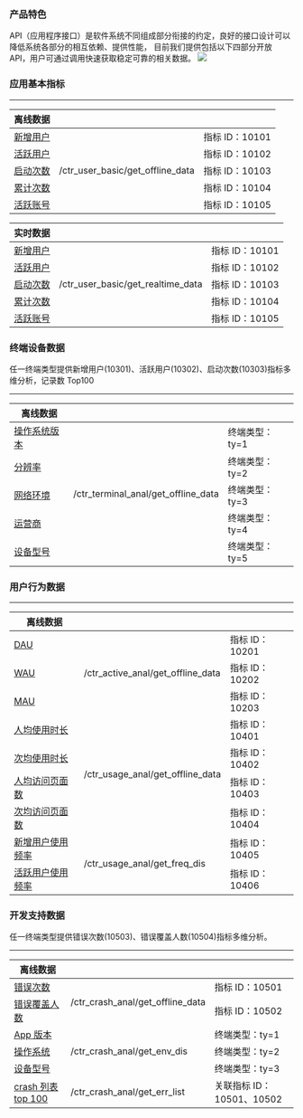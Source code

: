 ### 产品特色
API（应用程序接口）是软件系统不同组成部分衔接的约定，良好的接口设计可以降低系统各部分的相互依赖、提供性能， 目前我们提供包括以下四部分开放 API，用户可通过调用快速获取稳定可靠的相关数据。
![](http://imgcache.tcecqpoc.fsphere.cn/image/mc.qcloudimg.com/static/img/6dd3e0742a280d412e900f5fc4438726/image.jpg)

### 应用基本指标
<hr>
<table>
    <thead>
    <tr>
        <th>离线数据</th>
        <th></th>
        <th></th>
    </tr>
    </thead>
    <tbody>
    <tr>
        <td><a href="http://mta.qq.com/mta/ctr_index/open_api_detail?func_id=101">新增用户</a></td>
        <td rowspan="5">/ctr_user_basic/get_offline_data</td>
        <td>指标 ID：10101</td>
    </tr>
    <tr>
        <td><a href="http://mta.qq.com/mta/ctr_index/open_api_detail?func_id=101">活跃用户</a></td>
        <td>指标 ID：10102</td> 
    </tr>
    <tr>
        <td><a href="http://mta.qq.com/mta/ctr_index/open_api_detail?func_id=101">启动次数</a></td>
        <td>指标 ID：10103</td>
    </tr>
    <tr>
        <td><a href="http://mta.qq.com/mta/ctr_index/open_api_detail?func_id=101">累计次数</a></td>
        <td>指标 ID：10104</td>
    </tr>
    <tr>
        <td><a href="http://mta.qq.com/mta/ctr_index/open_api_detail?func_id=101">活跃账号</a></td>
        <td>指标 ID：10105</td>
    </tr>
    </tbody>
</table>
<table class="gui-table text-center">
                                    <thead>
                                    <tr>
                                        <th class="no-right">实时数据</th>
                                        <th class="no-left no-right"></th>
                                        <th class="no-left"></th>
                                    </tr>
                                    </thead>
                                    <tbody class="text-center">
                                    <tr>
                                        <td><a href="http://mta.qq.com/mta/ctr_index/open_api_detail?func_id=102">新增用户</a></td>
                                        <td rowspan="5">/ctr_user_basic/get_realtime_data</td>
                                        <td>指标 ID：10101</td>
                                    </tr>
                                    <tr>
                                        <td><a href="http://mta.qq.com/mta/ctr_index/open_api_detail?func_id=102">活跃用户</a></td>
                                        <td>指标 ID：10102</td>
                                    </tr>
                                    <tr>
                                        <td><a href="http://mta.qq.com/mta/ctr_index/open_api_detail?func_id=102">启动次数</a></td>
                                        <td>指标 ID：10103</td>
                                    </tr>
                                    <tr>
                                        <td><a href="http://mta.qq.com/mta/ctr_index/open_api_detail?func_id=102">累计次数</a></td>
                                        <td>指标 ID：10104</td>
                                    </tr>
                                    <tr>
                                        <td><a href="http://mta.qq.com/mta/ctr_index/open_api_detail?func_id=102">活跃账号</a></td>
                                        <td>指标 ID：10105</td>
                                    </tr>
                                    </tbody>
                                </table>
                                
### 终端设备数据

任一终端类型提供新增用户(10301)、活跃用户(10302)、启动次数(10303)指标多维分析，记录数 Top100
<hr>
<table class="gui-table text-center">
                                    <thead>
                                    <tr>
                                        <th>离线数据</th>
                                        <th class="no-left no-right"></th>
                                        <th class="no-left"></th>
                                    </tr>
                                    </thead>
                                    <tbody class="text-center">
                                    <tr>
                                        <td><a href="http://mta.qq.com/mta/ctr_index/open_api_detail?func_id=103">操作系统版本</a></td>
                                        <td rowspan="5">/ctr_terminal_anal/get_offline_data</td>
                                        <td>终端类型：ty=1</td>
                                    </tr>
                                    <tr>
                                        <td><a href="http://mta.qq.com/mta/ctr_index/open_api_detail?func_id=103">分辨率</a></td>
                                        <td>终端类型：ty=2</td>
                                    </tr>
                                    <tr>
                                        <td><a href="http://mta.qq.com/mta/ctr_index/open_api_detail?func_id=103">网络环境</a></td>
                                        <td>终端类型：ty=3</td>
                                    </tr>
                                    <tr>
                                        <td><a href="http://mta.qq.com/mta/ctr_index/open_api_detail?func_id=103">运营商</a></td>
                                        <td>终端类型：ty=4</td>
                                    </tr>
                                    <tr>
                                        <td><a href="http://mta.qq.com/mta/ctr_index/open_api_detail?func_id=103">设备型号</a></td>
                                        <td>终端类型：ty=5</td>
                                    </tr>
                                    </tbody>
                                </table>
                                
### 用户行为数据
<hr>
<table class="gui-table text-center">
                                    <thead>
                                    <tr>
                                        <th>离线数据</th>
                                        <th class="no-left no-right"></th>
                                        <th class="no-left"></th>
                                    </tr>
                                    </thead>
                                    <tbody class="text-center">
                                    <tr>
                                        <td><a href="http://mta.qq.com/mta/ctr_index/open_api_detail?func_id=104">DAU</a></td>
                                        <td rowspan="3">/ctr_active_anal/get_offline_data</td>
                                        <td>指标 ID：10201</td>
                                    </tr>
                                    <tr>
                                        <td><a href="http://mta.qq.com/mta/ctr_index/open_api_detail?func_id=104">WAU</a></td>
                                        <td>指标 ID：10202</td>
                                    </tr>
                                    <tr>
                                        <td><a href="http://mta.qq.com/mta/ctr_index/open_api_detail?func_id=104">MAU</a></td>
                                        <td>指标 ID：10203</td>
                                    </tr>
                                    <tr>
                                        <td><a href="http://mta.qq.com/mta/ctr_index/open_api_detail?func_id=105">人均使用时长</a></td>
                                        <td rowspan="4">/ctr_usage_anal/get_offline_data</td>
                                        <td>指标 ID：10401</td>
                                    </tr>
                                    <tr>
                                        <td><a href="http://mta.qq.com/mta/ctr_index/open_api_detail?func_id=105">次均使用时长</a></td>
                                        <td>指标 ID：10402</td>
                                    </tr>
                                    <tr>
                                        <td><a href="http://mta.qq.com/mta/ctr_index/open_api_detail?func_id=105">人均访问页面数</a></td>
                                        <td>指标 ID：10403</td>
                                    </tr>
                                    <tr>
                                        <td><a href="http://mta.qq.com/mta/ctr_index/open_api_detail?func_id=105">次均访问页面数</a></td>
                                        <td>指标 ID：10404</td>
                                    </tr>
                                    <tr>
                                        <td><a href="http://mta.qq.com/mta/ctr_index/open_api_detail?func_id=106">新增用户使用频率</a></td>
                                        <td rowspan="2">/ctr_usage_anal/get_freq_dis</td>
                                        <td>指标 ID：10405</td>
                                    </tr>
                                    <tr>
                                        <td><a href="http://mta.qq.com/mta/ctr_index/open_api_detail?func_id=106">活跃用户使用频率</a></td>
                                        <td>指标 ID：10406</td>
                                    </tr>
                                    </tbody>
                                </table>
                                
### 开发支持数据

任一终端类型提供错误次数(10503)、错误覆盖人数(10504)指标多维分析。
<hr>
<table class="gui-table text-center">
                                    <thead>
                                    <tr>
                                        <th>离线数据</th>
                                        <th class="no-left no-right"></th>
                                        <th class="no-left"></th>
                                    </tr>
                                    </thead>
                                    <tbody class="text-center">
                                    <tr>
                                        <td><a href="http://mta.qq.com/mta/ctr_index/open_api_detail?func_id=107">错误次数</a></td>
                                        <td rowspan="2">/ctr_crash_anal/get_offline_data</td>
                                        <td>指标 ID：10501</td>
                                    </tr>
                                    <tr>
                                        <td><a href="http://mta.qq.com/mta/ctr_index/open_api_detail?func_id=107">错误覆盖人数</a></td>
                                        <td>指标 ID：10502</td>
                                    </tr>
                                    <tr>
                                        <td><a href="http://mta.qq.com/mta/ctr_index/open_api_detail?func_id=108">App 版本</a></td>
                                        <td rowspan="3">/ctr_crash_anal/get_env_dis</td>
                                        <td>终端类型：ty=1</td>
                                    </tr>
                                    <tr>
                                        <td><a href="http://mta.qq.com/mta/ctr_index/open_api_detail?func_id=108">操作系统</a></td>
                                        <td>终端类型：ty=2</td>
                                    </tr>
                                    <tr>
                                        <td><a href="http://mta.qq.com/mta/ctr_index/open_api_detail?func_id=108">设备型号</a></td>
                                        <td>终端类型：ty=3</td>
                                    </tr>
                                    <tr>
                                        <td><a href="http://mta.qq.com/mta/ctr_index/open_api_detail?func_id=109">crash 列表 top 100</a></td>
                                        <td rowspan="1">/ctr_crash_anal/get_err_list</td>
                                        <td>关联指标 ID：10501、10502</td>
                                    </tr>
                                    </tbody>
                                </table>